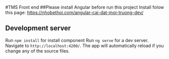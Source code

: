 #TMS Front end
##Please install Angular before run this project 
  Install folow this page: https://nhobethoi.com/angular-cai-dat-moi-truong-dev/  
## Development server
Run `npm install` for install component
Run `ng serve` for a dev server. Navigate to `http://localhost:4200/`. The app will automatically reload if you change any of the source files.

